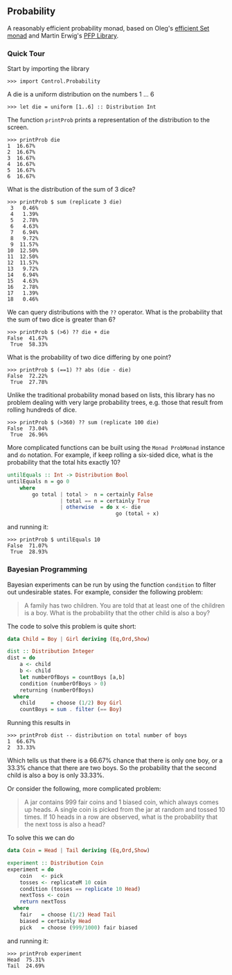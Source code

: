 ## Probability

 A reasonably efficient probability monad, based on Oleg's [efficient Set monad](http://www.haskell.org/pipermail/haskell-cafe/2013-April/107607.html) and Martin Erwig's [PFP Library](http://web.engr.oregonstate.edu/~erwig/pfp/).

### Quick Tour

Start by importing the library

    >>> import Control.Probability

A die is a uniform distribution on the numbers 1 ... 6

    >>> let die = uniform [1..6] :: Distribution Int

The function `printProb` prints a representation of the distribution to the screen.

    >>> printProb die
    1  16.67%
    2  16.67%
    3  16.67%
    4  16.67%
    5  16.67%
    6  16.67%

What is the distribution of the sum of 3 dice?

    >>> printProb $ sum (replicate 3 die)
     3   0.46%
     4   1.39%
     5   2.78%
     6   4.63%
     7   6.94%
     8   9.72%
     9  11.57%
    10  12.50%
    11  12.50%
    12  11.57%
    13   9.72%
    14   6.94%
    15   4.63%
    16   2.78%
    17   1.39%
    18   0.46%

We can query distributions with the `??` operator. What is the probability that the sum of two dice is greater than 6?

    >>> printProb $ (>6) ?? die + die
    False  41.67%
     True  58.33%

What is the probability of two dice differing by one point?

    >>> printProb $ (==1) ?? abs (die - die)
    False  72.22%
     True  27.78%

Unlike the traditional probability monad based on lists, this library has no problem dealing with very large probability trees, e.g. those that result from rolling hundreds of dice.

    >>> printProb $ (>360) ?? sum (replicate 100 die)
    False  73.04%
     True  26.96%

More complicated functions can be built using the `Monad ProbMonad` instance and `do` notation. For example, if keep rolling a six-sided dice, what is the probability that the total hits exactly 10?

```haskell
untilEquals :: Int -> Distribution Bool
untilEquals n = go 0
    where
        go total | total >  n = certainly False
                 | total == n = certainly True
                 | otherwise  = do x <- die
                                   go (total + x)
```

and running it:

    >>> printProb $ untilEquals 10
    False  71.07%
     True  28.93%

### Bayesian Programming

Bayesian experiments can be run by using the function `condition` to filter out undesirable states. For example, consider the following problem:

> A family has two children. You are told that at least one of the children is a boy. What is the probability that the other child is also a boy?

The code to solve this problem is quite short:

```haskell
data Child = Boy | Girl deriving (Eq,Ord,Show)

dist :: Distribution Integer
dist = do
    a <- child
    b <- child
    let numberOfBoys = countBoys [a,b]
    condition (numberOfBoys > 0)
    returning (numberOfBoys)
  where
    child     = choose (1/2) Boy Girl
    countBoys = sum . filter (== Boy)
```

Running this results in

    >>> printProb dist -- distribution on total number of boys
    1  66.67%
    2  33.33% 

Which tells us that there is a 66.67% chance that there is only one boy, or a 33.3% chance that there are two boys. So the probability that the second child is also a boy is only 33.33%.

Or consider the following, more complicated problem:

> A jar contains 999 fair coins and 1 biased coin, which always comes up heads. A single coin is picked from the jar at random and tossed 10 times. If 10 heads in a row are observed, what is the probability that the next toss is also a head?

To solve this we can do

```haskell
data Coin = Head | Tail deriving (Eq,Ord,Show)

experiment :: Distribution Coin
experiment = do
    coin   <- pick
    tosses <- replicateM 10 coin
    condition (tosses == replicate 10 Head)
    nextToss <- coin
    return nextToss
  where
    fair   = choose (1/2) Head Tail
    biased = certainly Head
    pick   = choose (999/1000) fair biased
```

and running it:

    >>> printProb experiment
    Head  75.31%
    Tail  24.69%

